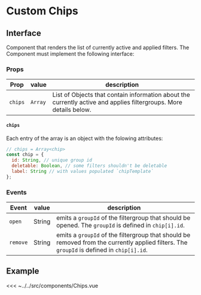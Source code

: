 # Custom Chips

## Interface

Component that renders the list of currently active and applied filters. The Component must implement the following interface:

### Props

| Prop    | value   | description                                                                                                       |
| ------- | ------- | ----------------------------------------------------------------------------------------------------------------- |
| `chips` | `Array` | List of Objects that contain information about the currently active and applies filtergroups. More details below. |

#### `chips`

Each entry of the array is an object with the folowing attributes:

```js
// chips = Array<chip>
const chip = {
  id: String, // unique group id
  deletable: Boolean, // some filters shouldn't be deletable
  label: String // with values populated `chipTemplate`
};
```

### Events

| Event    | value  | description                                                                                                                               |
| -------- | ------ | ----------------------------------------------------------------------------------------------------------------------------------------- |
| `open`   | String | emits a `groupId` of the filtergroup that should be opened. The `groupId` is defined in `chip[i].id`.                                     |
| `remove` | String | emits a `groupId` of the filtergroup that should be removed from the currently applied filters. The `groupId` is defined in `chip[i].id`. |

## Example

<<< ~../../src/components/Chips.vue
